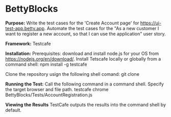 # BettyBlocks

**Purpose:**
Write the test cases for the 'Create Account page' for https://ui-test-app.betty.app.
Automate the test cases for the "As a new customer I want to register a new account, so that I can use the application" user story.

**Framework:**
Testcafe

**Installation:**
Prerequisites: download and install node.js for your OS from https://nodejs.org/en/download/.
Install Tetscafe locally or globally from a command shell:
npm install -g testcafe

Clone the repository usign the following shell comand:
git clone 

**Running the Test:**
Call the following command in a command shell. Specify the target browser and file path.
testcafe chrome BettyBlocks/Tests/AccountRegistration.js

**Viewing the Results**
TestCafe outputs the results into the command shell by default.


